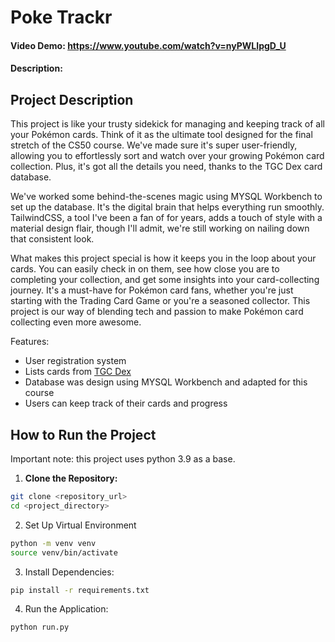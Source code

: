 # Poke Trackr
#### Video Demo:  https://www.youtube.com/watch?v=nyPWLIpgD_U
#### Description:

## Project Description
This project is like your trusty sidekick for managing and keeping track of all your Pokémon cards. Think of it as the ultimate tool designed for the final stretch of the CS50 course. We've made sure it's super user-friendly, allowing you to effortlessly sort and watch over your growing Pokémon card collection. Plus, it's got all the details you need, thanks to the TGC Dex card database.

We've worked some behind-the-scenes magic using MYSQL Workbench to set up the database. It's the digital brain that helps everything run smoothly. TailwindCSS, a tool I've been a fan of for years, adds a touch of style with a material design flair, though I'll admit, we're still working on nailing down that consistent look.

What makes this project special is how it keeps you in the loop about your cards. You can easily check in on them, see how close you are to completing your collection, and get some insights into your card-collecting journey. It's a must-have for Pokémon card fans, whether you're just starting with the Trading Card Game or you're a seasoned collector. This project is our way of blending tech and passion to make Pokémon card collecting even more awesome.

Features:
- User registration system
- Lists cards from [TGC Dex](https://github.com/tcgdex/cards-database)
- Database was design using MYSQL Workbench and adapted for this course
- Users can keep track of their cards and progress

## How to Run the Project
Important note: this project uses python 3.9 as a base.

1. **Clone the Repository:**
```bash
git clone <repository_url>
cd <project_directory>
```

2. Set Up Virtual Environment
```bash
python -m venv venv
source venv/bin/activate
```

3. Install Dependencies:
```bash
pip install -r requirements.txt
```

4. Run the Application:
```bash
python run.py
```